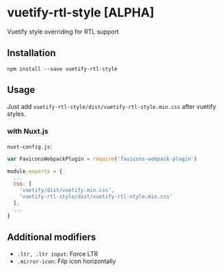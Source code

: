 # vuetify-rtl-style [ALPHA]

Vuetify style overriding for RTL support


## Installation

```
npm install --save vuetify-rtl-style
```


## Usage

Just add `vuetify-rtl-style/dist/vuetify-rtl-style.min.css` after vuetify styles. 

### with Nuxt.js

`nuxt-config.js`:

```javascript
var FaviconsWebpackPlugin = require('favicons-webpack-plugin')

module.exports = {
  ...
  css: [
    'vuetify/dist/vuetify.min.css',
    'vuetify-rtl-style/dist/vuetify-rtl-style.min.css'
  ],
  ...
}

```

## Additional modifiers

- `.ltr, .ltr input`: Force LTR
- `.mirror-icon`: Filp icon horizontally
